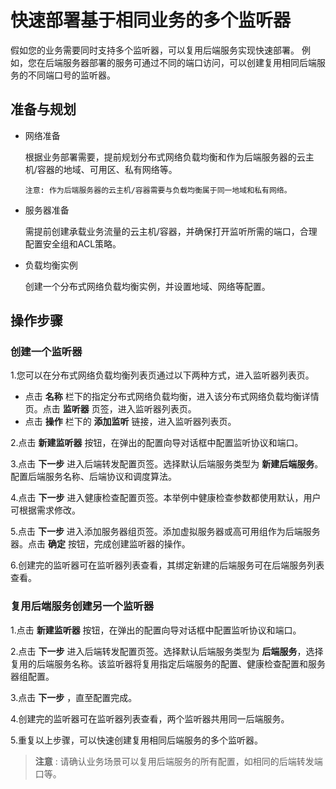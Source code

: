 # 快速部署基于相同业务的多个监听器
假如您的业务需要同时支持多个监听器，可以复用后端服务实现快速部署。 例如，您在后端服务器部署的服务可通过不同的端口访问，可以创建复用相同后端服务的不同端口号的监听器。
## 准备与规划
- 网络准备

  根据业务部署需要，提前规划分布式网络负载均衡和作为后端服务器的云主机/容器的地域、可用区、私有网络等。
  
      注意: 作为后端服务器的云主机/容器需要与负载均衡属于同一地域和私有网络。

- 服务器准备

  需提前创建承载业务流量的云主机/容器，并确保打开监听所需的端口，合理配置安全组和ACL策略。
  
- 负载均衡实例

  创建一个分布式网络负载均衡实例，并设置地域、网络等配置。
  
## 操作步骤
### 创建一个监听器
1.您可以在分布式网络负载均衡列表页通过以下两种方式，进入监听器列表页。

  - 点击 **名称**  栏下的指定分布式网络负载均衡，进入该分布式网络负载均衡详情页。点击 **监听器** 页签，进入监听器列表页。
  -  点击 **操作** 栏下的 **添加监听** 链接，进入监听器列表页。

2.点击 **新建监听器** 按钮，在弹出的配置向导对话框中配置监听协议和端口。

3.点击 **下一步** 进入后端转发配置页签。选择默认后端服务类型为 **新建后端服务**。配置后端服务名称、后端协议和调度算法。

4.点击 **下一步** 进入健康检查配置页签。本举例中健康检查参数都使用默认，用户可根据需求修改。

5.点击 **下一步** 进入添加服务器组页签。添加虚拟服务器或高可用组作为后端服务器。点击 **确定** 按钮，完成创建监听器的操作。

6.创建完的监听器可在监听器列表查看，其绑定新建的后端服务可在后端服务列表查看。

### 复用后端服务创建另一个监听器

1.点击 **新建监听器** 按钮，在弹出的配置向导对话框中配置监听协议和端口。

2.点击 **下一步** 进入后端转发配置页签。选择默认后端服务类型为 **后端服务**，选择复用的后端服务名称。该监听器将复用指定后端服务的配置、健康检查配置和服务器组配置。

3.点击 **下一步** ，直至配置完成。

4.创建完的监听器可在监听器列表查看，两个监听器共用同一后端服务。

5.重复以上步骤，可以快速创建复用相同后端服务的多个监听器。

   > **注意** : 请确认业务场景可以复用后端服务的所有配置，如相同的后端转发端口等。
